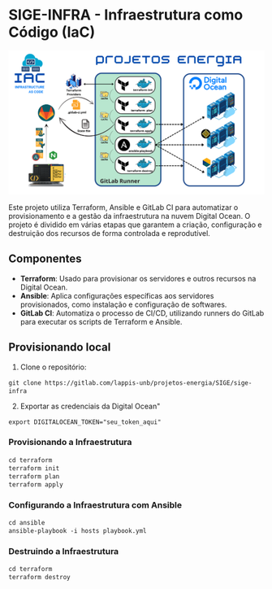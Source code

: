 # SIGE-INFRA - Infraestrutura como Código (IaC)

![](media/capa_fundo_branco.svg)


Este projeto utiliza Terraform, Ansible e GitLab CI para automatizar o provisionamento e a gestão da infraestrutura na 
nuvem Digital Ocean. O projeto é dividido em várias etapas que garantem a criação, configuração e destruição dos recursos
 de forma controlada e reprodutível.

## Componentes

- **Terraform**: Usado para provisionar os servidores e outros recursos na Digital Ocean.
- **Ansible**: Aplica configurações específicas aos servidores provisionados, como instalação e configuração de softwares.
- **GitLab CI**: Automatiza o processo de CI/CD, utilizando runners do GitLab para executar os scripts de Terraform e Ansible.

## Provisionando local  

1. Clone o repositório:
```
git clone https://gitlab.com/lappis-unb/projetos-energia/SIGE/sige-infra
```

2. Exportar as credenciais da Digital Ocean"
```
export DIGITALOCEAN_TOKEN="seu_token_aqui"
```

### Provisionando a Infraestrutura
```
cd terraform
terraform init
terraform plan
terraform apply
```

### Configurando a Infraestrutura com Ansible

```
cd ansible
ansible-playbook -i hosts playbook.yml
```

### Destruindo a Infraestrutura

```
cd terraform
terraform destroy
```
